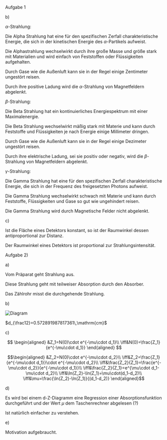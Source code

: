 Aufgabe 1

b)

$\alpha$-Strahlung:

Die Alpha Strahlung hat eine für den spezifischen Zerfall charakteristische Energie, die sich in der kinetischen Energie des $\alpha$-Partikels aufweist.

Die Alphastrahlung wechselwirkt durch ihre große Masse und größe stark mit Materialien und wird einfach von Feststoffen oder Flüssigkeiten aufgehalten.

Durch Gase wie die Außenluft kann sie in der Regel einige Zentimeter ungestört reisen.

Durch ihre positive Ladung wird die $\alpha$-Strahlung von Magnetfeldern abgelenkt.

$\beta$-Strahlung:

Die Beta Strahlung hat ein kontinuierliches Energiespektrum mit einer Maximalenergie.

Die Beta Strahlung wechselwirkt mäßig stark mit Materie und kann durch Feststoffe und Flüssigkeiten je nach Energie einige Millimeter dringen.

Durch Gase wie die Außenluft kann sie in der Regel einige Dezimeter ungestört reisen.

Durch ihre elektrische Ladung, sei sie positiv oder negativ, wird die $\beta$-Strahlung von Magnetfeldern abgelenkt.

$\gamma$-Strahlung:

Die Gamma Strahlung hat eine für den spezifischen Zerfall charakteristische Energie, die sich in der Frequenz des freigesetzten Photons aufweist.

Die Gamma Strahlung wechselwirkt schwach mit Materie und kann durch Feststoffe, Flüssigkeiten und Gase so gut wie ungehindert reisen.

Die Gamma Strahlung wird durch Magnetische Felder nicht abgelenkt.

c)

Ist die Fläche eines Detektors konstant, so ist der Raumwinkel dessen antiproportional zur Distanz.

Der Raumwinkel eines Detektors ist proportional zur Strahlungsintensität.

Aufgabe 2)

a)

Vom Präparat geht Strahlung aus.

Diese Strahlung geht mit teilweiser Absorption durch den Absorber.

Das Zählrohr misst die durchgehende Strahlung.

b)

![Diagram](./2021-01-25_Diagram.png)

$d_{\frac12}=0.572891987817361\,\mathrm{cm}$

c)

$$
\begin{aligned}
&Z_1=N(0)\cdot e^{-\mu\cdot d_1}\\
\iff&N(0)=\frac{Z_1}{e^{-\mu\cdot d_1}}
\end{aligned}
$$

$$\begin{aligned}
&Z_2=N(0)\cdot e^{-\mu\cdot d_2}\\
\iff&Z_2=\frac{Z_1}{e^{-\mu\cdot d_1}}\cdot e^{-\mu\cdot d_2}\\
\iff&\frac{Z_2}{Z_1}=\frac{e^{-\mu\cdot d_2}}{e^{-\mu\cdot d_1}}\\
\iff&\frac{Z_2}{Z_1}=e^{\mu\cdot d_1-\mu\cdot d_2}\\
\iff&\ln(Z_2)-\ln(Z_1)=\mu\cdot(d_1-d_2)\\
\iff&\mu=\frac{\ln(Z_2)-\ln(Z_1)}{(d_1-d_2)}
\end{aligned}$$

d)

Es wird bei einem d-Z-Diagramm eine Regression einer Absorptionsfunktion durchgeführt und der Wert $\mu$ dem Taschenrechner abgelesen (?)

Ist natürlich einfacher zu verstehen.

e)

Motivation aufgebraucht.